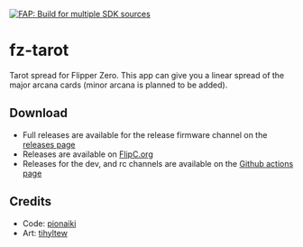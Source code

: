 [![FAP: Build for multiple SDK sources](https://github.com/pionaiki/fz-tarot/actions/workflows/build.yml/badge.svg)](https://github.com/pionaiki/fz-tarot/actions/workflows/build.yml)

# fz-tarot
Tarot spread for Flipper Zero. This app can give you a linear spread of the major arcana cards (minor arcana is planned to be added).

## Download
- Full releases are available for the release firmware channel on the [releases page](https://github.com/pionaiki/fz-tarot/releases)
- Releases are available on [FlipC.org](https://flipc.org/pionaiki/fz-tarot)
- Releases for the dev, and rc channels are available on the [Github actions page](https://github.com/pionaiki/fz-tarot/actions/workflows/build.yml)

## Credits
- Code: [pionaiki](https://github.com/pionaiki)
- Art: [tihyltew](https://github.com/tihyltew)
